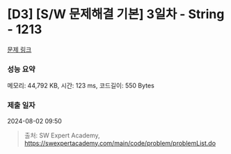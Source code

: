 # [D3] [S/W 문제해결 기본] 3일차 - String - 1213 

[문제 링크](https://swexpertacademy.com/main/code/problem/problemDetail.do?contestProbId=AV14P0c6AAUCFAYi) 

### 성능 요약

메모리: 44,792 KB, 시간: 123 ms, 코드길이: 550 Bytes

### 제출 일자

2024-08-02 09:50



> 출처: SW Expert Academy, https://swexpertacademy.com/main/code/problem/problemList.do